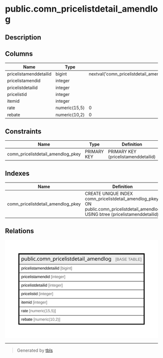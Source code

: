 # public.comn_pricelistdetail_amendlog

## Description

## Columns

| Name | Type | Default | Nullable | Children | Parents | Comment |
| ---- | ---- | ------- | -------- | -------- | ------- | ------- |
| pricelistamenddetailid | bigint | nextval('comn_pricelistdetail_amendlog_pricelistamenddetailid_seq'::regclass) | false |  |  |  |
| pricelistamendid | integer |  | true |  |  |  |
| pricelistdetailid | integer |  | true |  |  |  |
| pricelistid | integer |  | true |  |  |  |
| itemid | integer |  | true |  |  |  |
| rate | numeric(15,5) | 0 | true |  |  |  |
| rebate | numeric(10,2) | 0 | true |  |  |  |

## Constraints

| Name | Type | Definition |
| ---- | ---- | ---------- |
| comn_pricelistdetail_amendlog_pkey | PRIMARY KEY | PRIMARY KEY (pricelistamenddetailid) |

## Indexes

| Name | Definition |
| ---- | ---------- |
| comn_pricelistdetail_amendlog_pkey | CREATE UNIQUE INDEX comn_pricelistdetail_amendlog_pkey ON public.comn_pricelistdetail_amendlog USING btree (pricelistamenddetailid) |

## Relations

![er](public.comn_pricelistdetail_amendlog.svg)

---

> Generated by [tbls](https://github.com/k1LoW/tbls)
